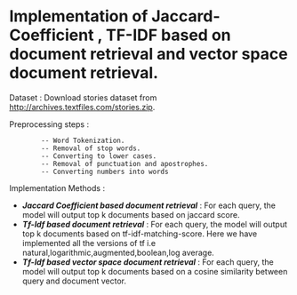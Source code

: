 # Implementation of Jaccard-Coefficient , TF-IDF based on document retrieval and vector space document retrieval.

Dataset : Download stories dataset from http://archives.textfiles.com/stories.zip.


Preprocessing steps :

            -- Word Tokenization.
            -- Removal of stop words.
            -- Converting to lower cases.
            -- Removal of punctuation and apostrophes.
            -- Converting numbers into words
            
            
Implementation Methods :

 - ***Jaccard Coefficient based document retrieval*** : For each query, the model will output top k documents based on jaccard score.
 - ***Tf-Idf based document retrieval*** : For each query, the model will output top k documents based on tf-idf-matching-score. Here we have implemented all the versions of tf i.e natural,logarithmic,augmented,boolean,log average.
 - ***Tf-Idf based vector space document retrieval*** : For each query, the model will output top k documents based on a cosine similarity between query and document vector.








